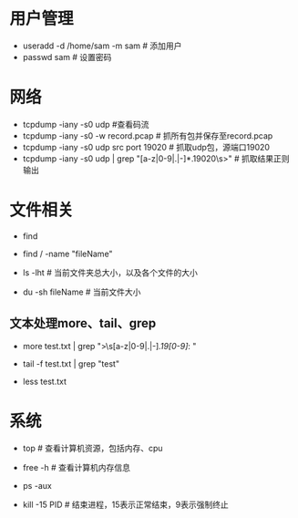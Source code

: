 # 用户管理
- useradd -d /home/sam -m sam # 添加用户
- passwd sam # 设置密码

# 网络
- tcpdump -iany -s0 udp #查看码流
- tcpdump -iany -s0 -w record.pcap # 抓所有包并保存至record.pcap
- tcpdump -iany -s0 udp src port 19020 # 抓取udp包，源端口19020
- tcpdump -iany -s0 udp | grep "[a-z|0-9|.|-]*\.19020\s>" # 抓取结果正则输出

# 文件相关
- find
 - find / -name "fileName"

- ls -lht # 当前文件夹总大小，以及各个文件的大小
- du -sh fileName # 当前文件大小

## 文本处理more、tail、grep

- more test.txt | grep ">\s[a-z|0-9|.|-]*\.19[0-9]*: "

- tail -f test.txt | grep "test"

- less test.txt

# 系统

- top # 查看计算机资源，包括内存、cpu

- free -h # 查看计算机内存信息

- ps -aux

- kill -15 PID # 结束进程，15表示正常结束，9表示强制终止
